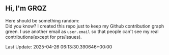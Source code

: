 ## Hi, I'm GRQZ
Here should be something random:  
Did you know? I created this repo just to keep my Github contribution graph green.
I use another email as `user.email` so that people can't see my real contributions(except for prs/issues).


Last Update: 2025-04-26 06:13:30.390646+00:00
